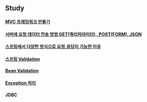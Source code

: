 ## Study


#### [MVC 프레임워크 만들기](https://github.com/jiny798/spring-god/tree/main/mvc-first)
#### [서버에 요청 데이터 전송 방법 GET(쿼리파라미터) , POST(FORM), JSON](https://github.com/jiny798/spring-god/tree/main/mvc-second) 
#### [스프링에서 다양한 방식으로 요청,응답이 가능한 이유](https://github.com/jiny798/spring-god/tree/main/mvc-second/src/main/java/hello/springmvc)
#### [스프링 Validation](https://github.com/jiny798/spring-god/tree/main/itemservice)
#### [Bean Validation](https://github.com/jiny798/spring-god/tree/main/itemservice/src/main/java/hello/itemservice/domain/validation)
#### [Exception 처리](https://github.com/jiny798/spring-god/tree/main/itemservice/src/main/java/hello/itemservice/domain/exception)
#### JDBC

